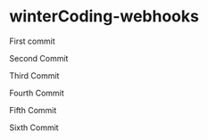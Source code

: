 # winterCoding-webhooks

First commit

Second Commit

Third Commit

Fourth Commit

Fifth Commit

Sixth Commit
